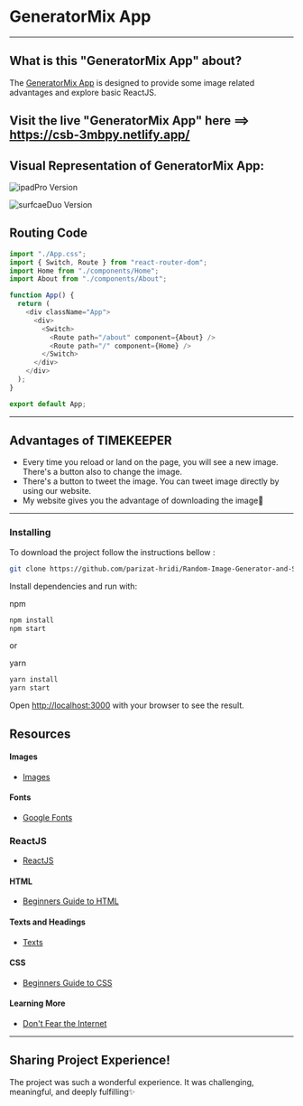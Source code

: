 # GeneratorMix App
----
## What is this "GeneratorMix App" about?
The [GeneratorMix App](https://csb-3mbpy.netlify.app/) is designed to provide some image related advantages and explore basic ReactJS.

## Visit the live "GeneratorMix App" here ==> https://csb-3mbpy.netlify.app/

## Visual Representation of GeneratorMix App:

![ipadPro Version](https://user-images.githubusercontent.com/43074604/125210448-b0efc080-e2c1-11eb-8b16-83b74929b4ad.png)

![surfcaeDuo Version](https://user-images.githubusercontent.com/43074604/125210483-e4cae600-e2c1-11eb-89e6-1f274040c7cc.png)

## Routing Code
```javascript
import "./App.css";
import { Switch, Route } from "react-router-dom";
import Home from "./components/Home";
import About from "./components/About";

function App() {
  return (
    <div className="App">
      <div>
        <Switch>
          <Route path="/about" component={About} />
          <Route path="/" component={Home} />
        </Switch>
      </div>
    </div>
  );
}

export default App;

```    
----
## Advantages of TIMEKEEPER
* Every time you reload or land on the page, you will see a new image. There's a button also to change the image.
* There's a button to tweet the image. You can tweet image directly by using our website.
* My website gives you the advantage of downloading the image💛
----

### Installing

To download the project follow the instructions bellow :
 
```bash
git clone https://github.com/parizat-hridi/Random-Image-Generator-and-Sharing-App.git
```

Install dependencies and run with:

npm

```bash
npm install
npm start
```

or

yarn

```bash
yarn install
yarn start
```

Open [http://localhost:3000](http://localhost:3000) with your browser to see the result.

## Resources
#### Images
* [Images](https://source.unsplash.com/)

#### Fonts
* [Google Fonts](https://fonts.google.com/)

### ReactJS
* [ReactJS](https://reactjs.org/)

#### HTML
* [Beginners Guide to HTML](https://www.codecademy.com/learn/learn-html)


#### Texts and Headings
* [Texts](https://www.google.com/search?q=text+forsite&source=lmns&bih=657&biw=1366&hl=en&sa=X&ved=2ahUKEwi_irL9mazxAhXztksFHdywBGQQ_AUoAHoECAEQAA)

#### CSS
* [Beginners Guide to CSS](https://www.codecademy.com/learn/learn-css)


#### Learning More
* [Don't Fear the Internet](http://www.dontfeartheinternet.com/)

----
## Sharing Project Experience!
The project was such a wonderful experience. It was challenging, meaningful, and deeply fulfilling✨

